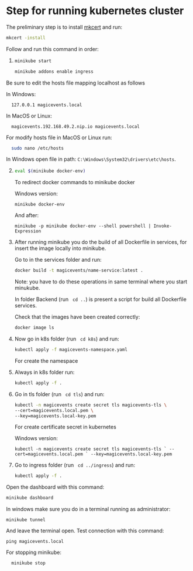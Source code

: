 # Step for running kubernetes cluster

The preliminary step is to install [mkcert](https://github.com/FiloSottile/mkcert) and run:
```bash 
mkcert -install
```

Follow and run this command in order:

1) ```bash 
   minikube start 
   ```
   ```bash
   minikube addons enable ingress
   ```

Be sure to edit the hosts file mapping localhost as follows

In Windows:
```
  127.0.0.1 magicevents.local
```

In MacOS or Linux:
```
  magicevents.192.168.49.2.nip.io magicevents.local
```

For modify hosts file in MacOS or Linux run:
```bash
  sudo nano /etc/hosts
```
In Windows open file in path: `C:\Windows\System32\drivers\etc\hosts`.

2) ```bash 
   eval $(minikube docker-env) 
   ```
   To redirect docker commands to minikube docker

   Windows version:
   ```shell 
   minikube docker-env
   ```
   And after:
   ```shell 
   minikube -p minikube docker-env --shell powershell | Invoke-Expression
   ```
3) After running minikube you do the build of all Dockerfile in services, for insert the image locally into minikube.

   Go to in the services folder and run:
   ```bash
   docker build -t magicevents/name-service:latest .
   ```
   Note: you have to do these operations in same terminal where you start minukube.
   
   In folder Backend (run ``` cd ..```) is present a script for build all Dockerfile services.

   Check that the images have been created correctly:
   ```bash
   docker image ls
   ```
4) Now go in k8s folder (run ``` cd k8s```) and run: 
    ```bash 
    kubectl apply -f magicevents-namespace.yaml
   ```
   For create the namespace

5) Always in k8s folder run:
    ```bash
    kubectl apply -f .
    ```
6) Go in tls folder (run ``` cd tls```) and run:
    ```bash
   kubectl -n magicevents create secret tls magicevents-tls \
   --cert=magicevents.local.pem \
   --key=magicevents.local-key.pem
    ```
   For create certificate secret in kubernetes

   Windows version:
   ```shell
   kubectl -n magicevents create secret tls magicevents-tls ` --cert=magicevents.local.pem ` --key=magicevents.local-key.pem
   ```
7) Go to ingress folder (run ``` cd ../ingress```)  and run:
    ```bash
    kubectl apply -f .
    ```

Open the dashboard with this command:
```bash
minikube dashboard
```

In windows make sure you do in a terminal running as administrator:
```shell
minikube tunnel
```
And leave the terminal open. Test connection with this command:
```shell
ping magicevents.local
```

For stopping minikube:
```bash
  minikube stop
```
